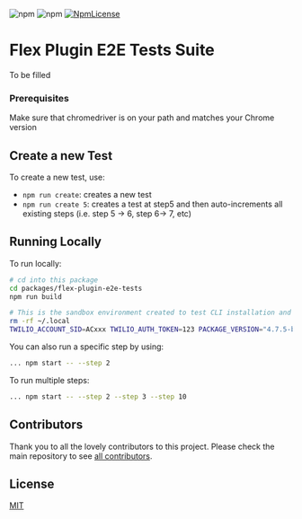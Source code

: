 ![npm](https://img.shields.io/npm/v/flex-plugin-e2e-tests.svg?style=square)
![npm](https://img.shields.io/npm/dt/flex-plugin-e2e-tests.svg?style=square)
[![NpmLicense](https://img.shields.io/npm/l/flex-plugin-e2e-tests.svg?style=square)](../../LICENSE)

# Flex Plugin E2E Tests Suite

To be filled

### Prerequisites

Make sure that chromedriver is on your path and matches your Chrome version

## Create a new Test

To create a new test, use:

- `npm run create`: creates a new test
- `npm run create 5`: creates a test at step5 and then auto-increments all existing steps (i.e. step 5 -> 6, step 6-> 7, etc)

## Running Locally

To run locally:

```bash
# cd into this package
cd packages/flex-plugin-e2e-tests
npm run build

# This is the sandbox environment created to test CLI installation and to create plugin. Remove before re-running a test
rm -rf ~/.local
TWILIO_ACCOUNT_SID=ACxxx TWILIO_AUTH_TOKEN=123 PACKAGE_VERSION="4.7.5-beta.0" npm start
```

You can also run a specific step by using:

```bash
... npm start -- --step 2
```

To run multiple steps:

```bash
... npm start -- --step 2 --step 3 --step 10
```

## Contributors

Thank you to all the lovely contributors to this project. Please check the main repository to see [all contributors](https://github.com/twilio/flex-plugin-builder#contributors).

## License

[MIT](../../LICENSE)
